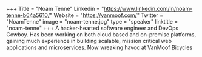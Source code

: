 +++
Title = "Noam Tenne"
Linkedin = "https://www.linkedin.com/in/noam-tenne-b64a5610/"
Website = "https://vanmoof.com/"
Twitter = "NoamTenne"
image = "noam-tenne.jpg"
type = "speaker"
linktitle = "noam-tenne"
+++
A hacker-hearted software engineer and DevOps Cowboy. Has been working on both cloud based and on-premise platforms, gaining much experience in building scalable, mission critical web applications and microservices. Now wreaking havoc at VanMoof Bicycles
